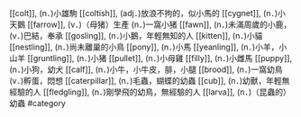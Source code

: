 [[colt]], (n．)小雄駒 
[[coltish]], (adj．)放浪不拘的，似小馬的 
[[cygnet]], (n．)小天鵝 
[[farrow]], (v．)（母猪）生產 (n．)一窩小猪 
[[fawn]], (n．)未滿周歲的小鹿，(v．)巴結，奉承 
[[gosling]], (n．)小鵝，年輕無知的人 
[[kitten]], (n．)小貓 
[[nestling]], (n．)尚未離巢的小鳥 
[[pony]], (n．)小馬 
[[yeanling]], (n．)小羊，小山羊 
[[gruntling]], (n．)小猪 
[[pullet]], (n．)小母雞 
[[filly]], (n．)小雌馬 
[[puppy]], (n．)小狗，幼犬 
[[calf]], (n．)小牛，小牛皮，腓，小腿 
[[brood]], (n．)一窩幼鳥 (v．)孵蛋，悶想 
[[caterpillar]], (n．)毛蟲，蝴蝶的幼蟲 
[[cub]], (n．)幼獸，年輕無經驗的人 
[[fledgling]], (n．)剛學飛的幼鳥，無經驗的人 
[[larva]], (n．)（昆蟲的）幼蟲 
#category
